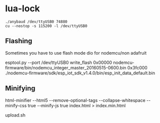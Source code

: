 # lua-lock

    ./anybaud /dev/ttyUSB0 74880
    cu --nostop -s 115200 -l /dev/ttyUSB0

## Flashing

Sometimes you have to use flash mode dio for nodemcu/non adafruit

esptool.py  --port /dev/ttyUSB0 write_flash 0x00000 nodemcu-firmware/bin/nodemcu_integer_master_20160515-0600.bin 0x3fc000 ./nodemcu-firmware/sdk/esp_iot_sdk_v1.4.0/bin/esp_init_data_default.bin

## Minifying
html-minifier --html5 --remove-optional-tags --collapse-whitespace --minify-css true --minify-js true index.html  > index.min.html

upload.sh
